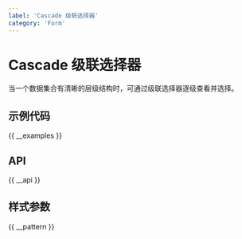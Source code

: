 ```yaml
---
label: 'Cascade 级联选择器'
category: 'Form'
---
```


# Cascade 级联选择器

当一个数据集合有清晰的层级结构时，可通过级联选择器逐级查看并选择。

## 示例代码

{{ __examples }}

## API

{{ __api }}

## 样式参数

{{ __pattern }}
